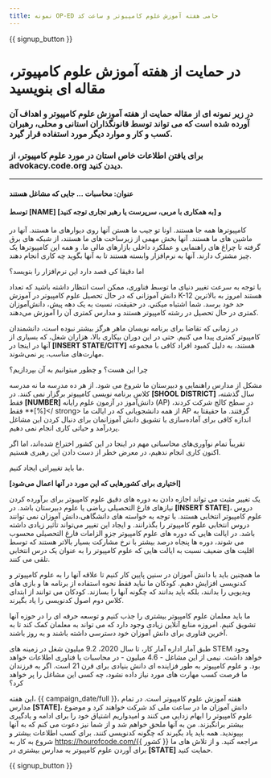 ```yaml
---
title: نمونه OP-ED حامی هفته آموزش علوم کامپیوتر و ساعت کد
---
```


{{ signup_button }}

# در حمایت از هفته آموزش علوم کامپیوتر، مقاله ای بنویسید

### در زیر نمونه ای از مقاله حمایت از هفته آموزش علوم کامپیوتر و اهداف آن آورده شده است که می تواند توسط قانونگذاران استانی و محلی، رهبران کسب و کار و موارد دیگر مورد استفاده قرار گیرد.

### برای یافتن اطلاعات خاص استان در مورد علوم کامپیوتر،</a> از advokacy.code.org دیدن کنید.</h3> 

* * *

#### عنوان: محاسبات ... جایی که مشاغل هستند

#### توسط [NAME] و [به همکاری با مربی، سرپرست یا رهبر تجاری توجه کنید]

کامپیوترها همه جا هستند. اونا تو جیب ما هستن آنها روی دیوارهای ما هستند. آنها در ماشین های ما هستند. آنها بخش مهمی از زیرساخت های ما هستند، از شبکه های برق گرفته تا چراغ های راهنمایی و عملکرد داخلی بازارهای مالی ما. و همه این کامپیوترها یک چیز مشترک دارند. آنها به نرم‌افزار وابسته هستند تا به آنها بگوید چه کاری انجام دهند.

اما دقیقا کی قصد دارد این نرم‌افزار را بنویسد؟

با توجه به سرعت تغییر دنیای ما توسط فناوری، ممکن است انتظار داشته باشید که تعداد دانش آموزانی که در حال تحصیل علوم کامپیوتر در آموزش K-12 هستند امروز به بالاترین حد خود برسد. شما اشتباه ميکني. در حقیقت، نسبت به یک دهه پیش، دانش‌آموزان کمتری در حال تحصیل در رشته کامپیوتر هستند و مدارس کمتری آن را آموزش می‌دهند.

در زمانی که تقاضا برای برنامه نویسان ماهر هرگز بیشتر نبوده است، دانشمندان کامپیوتر کمتری پیدا می کنیم. حتی در این دوران بیکاری بالا، هزاران شغل، که بسیاری از آنها در اینجا در **[INSERT STATE/CITY]** هستند، به دلیل کمبود افراد کافی با مجموعه مهارت‌های مناسب، پر نمی‌شوند.

چرا این هست؟ و چطور میتوانیم به آن بپردازیم؟

مشکل از مدارس راهنمایی و دبیرستان ما شروع می شود. از هر ده مدرسه ما نه مدرسه کلاس برنامه نویسی کامپیوتر برگزار نمی کنند. در **[SHOOL DISTRICT]** سال گذشته، فقط **[NUMBER]** دانش‌آموز در آزمون علوم رایانه (AP) در سطح کالج شرکت کردند، فقط **[%]</ strong> از همه دانشجویانی که در ایالت ما AP گرفتند. ما حقیقتا به اندازه کافی برای آماده‌سازی یا تشویق دانش آموزانمان برای دنبال کردن این مشاغل پردرآمد و حیاتی کاری انجام نمی دهیم.</p> 

تقریباً تمام نوآوری‌های محاسباتی مهم در اینجا در این کشور اختراع شده‌اند، اما اگر اکنون کاری انجام ندهیم، در معرض خطر از دست دادن این رهبری هستیم.

ما باید تغییراتی ایجاد کنیم.

**[اختیاری برای کشورهایی که این مورد در آنها اعمال می‌شود]**

یک تغییر مثبت می تواند اجازه دادن به دوره های دقیق علوم کامپیوتر برای برآورده کردن نیازهای فارغ التحصیلی ریاضی یا علوم دبیرستان باشد. در **[INSERT STATE]**، دروس علوم کامپیوتر انتخابی هستند. با توجه به خواسته های دانشگاهی،دانش آموزان نمی توانند دروس انتخابی علوم کامپیوتر را بگذرانند. و ایجاد این تغییر می‌تواند تأثیر زیادی داشته باشد. در ایالت هایی که دوره های علوم کامپیوتر جزو الزامات فارغ التحصیلی محسوب می شوند، دوره ها پنجاه درصد بیشتر با نرخ مشارکت بسیار بالاتر هستند که توسط اقلیت های ضعیف نسبت به ایالت هایی که علوم کامپیوتر را به عنوان یک درس انتخابی تلقی می کنند.

ما همچنین باید با دانش آموزان در سنین پایین کار کنیم تا علاقه آنها را به علوم کامپیوتر و کدنویسی افزایش دهیم. کودکان ما نباید فقط نحوه استفاده از برنامه ها و بازی های ویدیویی را بدانند، بلکه باید بدانند که چگونه آنها را بسازند. کودکان می توانند از ابتدای کلاس دوم اصول کدنویسی را یاد بگیرند.

ما باید معلمان علوم کامپیوتر بیشتری را جذب کنیم و توسعه حرفه ای را در حوزه آنها تشویق کنیم. امروزه منابع آنلاین زیادی وجود دارد که می تواند به معلمان کمک کند تا به آخرین فناوری برای دانش آموزان خود دسترسی داشته باشند و به روز باشند.

طبق آمار اداره آمار کار، تا سال 2020، 9.2 میلیون شغل در زمینه های STEM وجود خواهد داشت. نیمی از این مشاغل - 4.6 میلیون - در محاسبات یا فناوری اطلاعات خواهد بود. و علوم کامپیوتر به طور فزاینده ای دانش بنیادی برای قرن 21 است. اگر به فرزندان ما فرصت کسب مهارت های مورد نیاز داده نشود، چه کسی این مشاغل را پر خواهد کرد؟

این هفته، {{ campaign_date/full }}، هفته آموزش علوم کامپیوتر است. در تمام مدارس **[STATE]**، دانش آموزان ما در ساعت ملی کد شرکت خواهند کرد و موضوع علوم کامپیوتر را ابهام زدایی می کنند و امیدواریم اشتیاق خود را برای ادامه و یادگیری بیشتر برانگیزند. من به آنها ملحق خواهم شد و از شما نیز دعوت می کنم که به آنها بپیوندید. همه باید یاد بگیرند که چگونه کدنویسی کنند. برای کسب اطلاعات بیشتر و شروع به کار به https://hourofcode.com/{{ کشور }} مراجعه کنید. و از تلاش های ما برای آوردن علوم کامپیوتر به مدارس بیشتری در **[STATE]** حمایت کنید.

{{ signup_button }}
